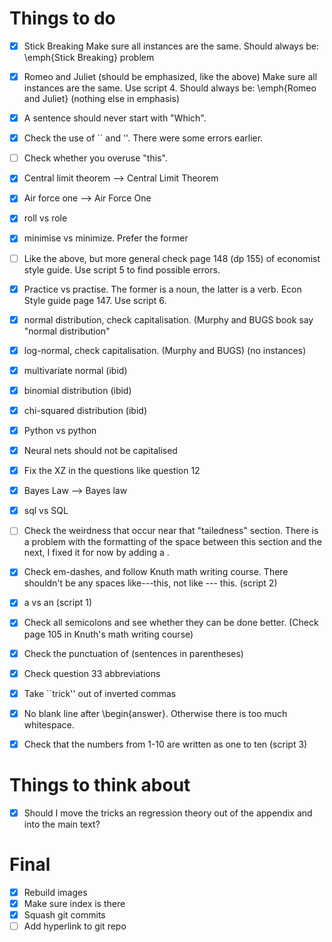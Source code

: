 # Things to do

 - [x] Stick Breaking
   Make sure all instances are the same. Should always be:
   \emph{Stick Breaking} problem
 - [x] Romeo and Juliet (should be emphasized, like the above)
   Make sure all instances are the same. Use script 4.
   Should always be:
   \emph{Romeo and Juliet} (nothing else in emphasis)
 - [x] A sentence should never start with "Which".
 - [x] Check the use of `` and ''. There were some errors earlier.
 - [ ] Check whether you overuse "this".
 - [x] Central limit theorem --> Central Limit Theorem
 - [x] Air force one --> Air Force One
 - [x] roll vs role
 - [x] minimise vs minimize. Prefer the former
 - [ ] Like the above, but more general check page 148 (dp 155) of economist style guide. Use script 5 to find possible errors.
 - [x] Practice vs practise. The former is a noun, the latter is a verb. Econ Style guide page 147. Use script 6.
 - [x] normal distribution, check capitalisation. (Murphy and BUGS book say "normal distribution"
 - [x] log-normal, check capitalisation. (Murphy and BUGS) (no instances)
 - [x] multivariate normal (ibid)
 - [x] binomial distribution (ibid)
 - [x] chi-squared distribution (ibid)
 - [x] Python vs python
 - [x] Neural nets should not be capitalised
 - [x] Fix the XZ in the questions like question 12
 - [x] Bayes Law --> Bayes law
 - [x] sql vs SQL
 - [ ] Check the weirdness that occur near that "tailedness" section. There is a problem with the formatting of the space between this section and the next, I fixed it for now by adding a \.
 - [x] Check em-dashes, and follow Knuth math writing course. There shouldn't be any spaces like---this, not like --- this. (script 2)
 - [x] a vs an (script 1)


 - [x] Check all semicolons and see whether they can be done better. (Check page 105 in Knuth's math writing course)
 - [x] Check the punctuation of (sentences in parentheses)
 - [x] Check question 33 abbreviations
 - [x] Take ``trick'' out of inverted commas
 - [x] No blank line after \begin{answer}. Otherwise there is too much whitespace.
 - [x] Check that the numbers from 1-10 are written as one to ten (script 3)

# Things to think about
 - [x] Should I move the tricks an regression theory out of the appendix and into the main text?


# Final

 - [x] Rebuild images
 - [x] Make sure index is there
 - [x] Squash git commits
 - [ ] Add hyperlink to git repo